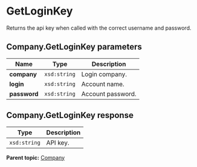# GetLoginKey

Returns the api key when called with the correct username and password.

## Company.GetLoginKey parameters

|Name|Type|Description|
|----|----|-----------|
|**company** |`xsd:string` |Login company.|
|**login** |`xsd:string` |Account name.|
|**password** |`xsd:string` |Account password.|

## Company.GetLoginKey response

|Type|Description|
|----|-----------|
|``xsd:string`` |API key.|

**Parent topic:** [Company](../../methods/company/r_methods_company.md)

